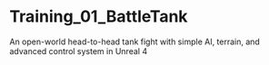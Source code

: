 # Training_01_BattleTank
An open-world head-to-head tank fight with simple AI, terrain, and advanced control system in Unreal 4

